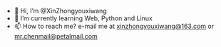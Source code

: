 - 👋 Hi, I’m @XinZhongyouxiwang
- 🌱 I’m currently learning Web, Python and Linux
- 📫 How to reach me? e-mail me at xinzhongyouxiwang@163.com or mr.chenmail@petalmail.com
<!---
XinZhongyouxiwang/XinZhongyouxiwang is a ✨ special ✨ repository because its `README.md` (this file) appears on your GitHub profile.
You can click the Preview link to take a look at your changes.
--->
